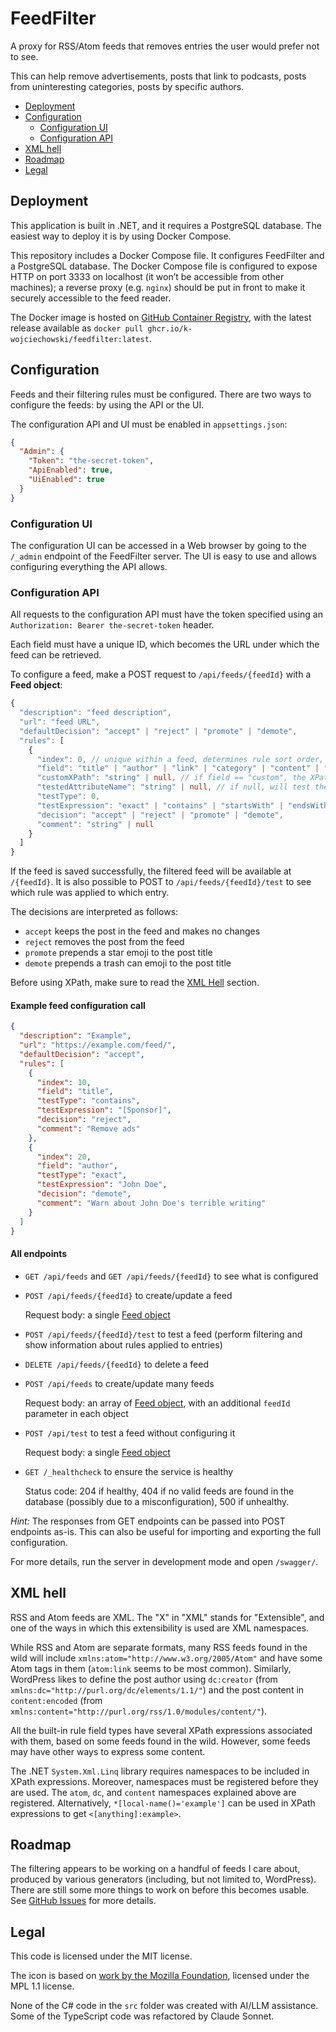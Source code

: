 # FeedFilter

A proxy for RSS/Atom feeds that removes entries the user would prefer not to see.

This can help remove advertisements, posts that link to podcasts, posts from uninteresting categories, posts by specific authors.

* [Deployment](#deployment)
* [Configuration](#configuration)
  * [Configuration UI](#configuration-ui)
  * [Configuration API](#configuration-api)
* [XML hell](#xml-hell)
* [Roadmap](#roadmap)
* [Legal](#legal)

## Deployment

This application is built in .NET, and it requires a PostgreSQL database. The easiest way to deploy it is by using Docker Compose.

This repository includes a Docker Compose file. It configures FeedFilter and a PostgreSQL database. The Docker Compose file is configured to expose HTTP on port 3333 on localhost (it won’t be accessible from other machines); a reverse proxy (e.g. `nginx`) should be put in front to make it securely accessible to the feed reader.

The Docker image is hosted on [GitHub Container Registry](https://github.com/K-Wojciechowski/FeedFilter/pkgs/container/feedfilter), with the latest release available as `docker pull ghcr.io/k-wojciechowski/feedfilter:latest`.

## Configuration

Feeds and their filtering rules must be configured. There are two ways to configure the feeds: by using the API or the UI.

The configuration API and UI must be enabled in `appsettings.json`:

```json
{
  "Admin": {
    "Token": "the-secret-token",
    "ApiEnabled": true,
    "UiEnabled": true
  }
}
```

### Configuration UI

The configuration UI can be accessed in a Web browser by going to the `/_admin` endpoint of the FeedFilter server. The UI is easy to use and allows configuring everything the API allows.

### Configuration API

All requests to the configuration API must have the token specified using an `Authorization: Bearer the-secret-token` header.

Each field must have a unique ID, which becomes the URL under which the feed can be retrieved.

<span id="feed-object"></span>

To configure a feed, make a POST request to `/api/feeds/{feedId}` with a **Feed object**:

```typescript
{
  "description": "feed description",
  "url": "feed URL",
  "defaultDecision": "accept" | "reject" | "promote" | "demote",
  "rules": [
    {
      "index": 0, // unique within a feed, determines rule sort order, first rule to match wins
      "field": "title" | "author" | "link" | "category" | "content" | "custom",
      "customXPath": "string" | null, // if field == "custom", the XPath of the element to test
      "testedAttributeName": "string" | null, // if null, will test the field contents
      "testType": 0,
      "testExpression": "exact" | "contains" | "startsWith" | "endsWith" | "regex", // regex is case-insensitive, remaining types are case-sensitive
      "decision": "accept" | "reject" | "promote" | "demote",
      "comment": "string" | null
    }
  ]
}
```

If the feed is saved successfully, the filtered feed will be available at `/{feedId}`. It is also possible to POST to `/api/feeds/{feedId}/test` to see which rule was applied to which entry.

The decisions are interpreted as follows:

* `accept` keeps the post in the feed and makes no changes
* `reject` removes the post from the feed
* `promote` prepends a star emoji to the post title
* `demote` prepends a trash can emoji to the post title

Before using XPath, make sure to read the [XML Hell](#xml-hell) section.

#### Example feed configuration call

```json
{
  "description": "Example",
  "url": "https://example.com/feed/",
  "defaultDecision": "accept",
  "rules": [
    {
      "index": 10,
      "field": "title",
      "testType": "contains",
      "testExpression": "[Sponsor]",
      "decision": "reject",
      "comment": "Remove ads"
    },
    {
      "index": 20,
      "field": "author",
      "testType": "exact",
      "testExpression": "John Doe",
      "decision": "demote",
      "comment": "Warn about John Doe's terrible writing"
    }
  ]
}
```

#### All endpoints

* `GET /api/feeds` and `GET /api/feeds/{feedId}` to see what is configured

* `POST /api/feeds/{feedId}` to create/update a feed

   Request body: a single [Feed object](#feed-object)
* `POST /api/feeds/{feedId}/test` to test a feed (perform filtering and show information about rules applied to entries)
* `DELETE /api/feeds/{feedId}` to delete a feed
* `POST /api/feeds` to create/update many feeds

   Request body: an array of [Feed object](#feed-object), with an additional `feedId` parameter in each object
* `POST /api/test` to test a feed without configuring it

   Request body: a single [Feed object](#feed-object)
* `GET /_healthcheck` to ensure the service is healthy

   Status code: 204 if healthy, 404 if no valid feeds are found in the database (possibly due to a misconfiguration), 500 if unhealthy.

*Hint:* The responses from GET endpoints can be passed into POST endpoints as-is. This can also be useful for importing and exporting the full configuration.

For more details, run the server in development mode and open `/swagger/`.

## XML hell

RSS and Atom feeds are XML. The "X" in "XML" stands for "Extensible", and one of the ways in which this extensibility is used are XML namespaces.

While RSS and Atom are separate formats, many RSS feeds found in the wild will include `xmlns:atom="http://www.w3.org/2005/Atom"` and have some Atom tags in them (`atom:link` seems to be most common). Similarly, WordPress likes to define the post author using `dc:creator` (from `xmlns:dc="http://purl.org/dc/elements/1.1/"`) and the post content in `content:encoded` (from `xmlns:content="http://purl.org/rss/1.0/modules/content/"`).

All the built-in rule field types have several XPath expressions associated with them, based on some feeds found in the wild. However, some feeds may have other ways to express some content.

The .NET `System.Xml.Linq` library requires namespaces to be included in XPath expressions. Moreover, namespaces must be registered before they are used. The `atom`, `dc`, and `content` namespaces explained above are registered. Alternatively, `*[local-name()='example']` can be used in XPath expressions to get `<[anything]:example>`.

## Roadmap

The filtering appears to be working on a handful of feeds I care about, produced by various generators (including, but not limited to, WordPress). There are still some more things to work on before this becomes usable. See [GitHub Issues](https://github.com/K-Wojciechowski/FeedFilter/issues) for more details.

## Legal

This code is licensed under the MIT license.

The icon is based on [work by the Mozilla Foundation](https://commons.wikimedia.org/wiki/File:Feed-icon.svg), licensed under the MPL 1.1 license.

None of the C# code in the `src` folder was created with AI/LLM assistance. Some of the TypeScript code was refactored by Claude Sonnet.
